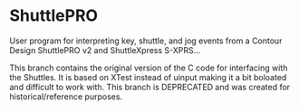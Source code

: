 ShuttlePRO
==========

User program for interpreting key, shuttle, and jog events from a Contour Design ShuttlePRO v2 and ShuttleXpress S-XPRS...

This branch contains the original version of the C code for interfacing with the Shuttles. It is based on XTest instead of uinput making it a bit boloated and difficult to work with. This branch is DEPRECATED and was created for historical/reference purposes. 
